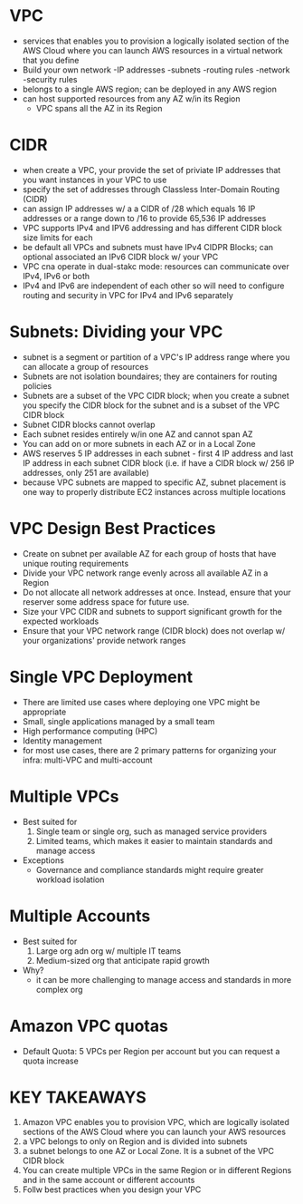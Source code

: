 # VPC
 * services that enables you to provision a logically isolated section of the AWS Cloud where you can launch AWS resources in a virtual network that you define
 * Build your own network
      -IP addresses
      -subnets
      -routing rules
      -network
      -security rules
  * belongs to a single AWS region; can be deployed in any AWS region
  * can host supported resources from any AZ w/in its Region
      - VPC spans all the AZ in its Region
 
 # CIDR
  * when create a VPC, your provide the set of priviate IP addresses that you want instances in your VPC to use
  * specify the set of addresses through Classless Inter-Domain Routing (CIDR)
  * can assign IP addresses w/ a a CIDR of /28 which equals 16 IP addresses or a range down to /16 to provide 65,536 IP addresses
  * VPC supports IPv4 and IPV6 addressing and has different CIDR block size limits for each
  * be default all VPCs and subnets must have IPv4 CIDPR Blocks; can optional associated an IPv6 CIDR block w/ your VPC
  * VPC cna operate in dual-stakc mode:  resources can communicate over IPv4, IPv6 or both
  * IPv4 and IPv6 are independent of each other so will need to configure routing and security in VPC for IPv4 and IPv6 separately

# Subnets:  Dividing your VPC
  * subnet is a segment or partition of a VPC's IP address range where you can allocate a group of resources
  * Subnets are not isolation boundaires; they are containers for routing policies
  * Subnets are a subset of the VPC CIDR block; when you create a subnet you specify the CIDR block for the subnet and is a subset of the VPC CIDR block
  * Subnet CIDR blocks cannot overlap
  * Each subnet resides entirely w/in one AZ and cannot span AZ
  * You can add on or more subnets in each AZ or in a Local Zone
  * AWS reserves 5 IP addresses in each subnet
        - first 4 IP address and last IP address in each subnet CIDR block (i.e. if have a CIDR block w/ 256 IP addresses, only 251 are available)
  * because VPC subnets are mapped to specific AZ, subnet placement is one way to properly distribute EC2 instances across multiple locations


# VPC Design Best Practices
  * Create on subnet per available AZ for each group of hosts that have unique routing requirements
  * Divide your VPC network range evenly across all available AZ in a Region
  * Do not allocate all network addresses at once.  Instead, ensure that your reserver some address space for future use.
  * Size your VPC CIDR and subnets to support significant growth for the expected workloads
  * Ensure that your VPC network range (CIDR block) does not overlap w/ your organizations' provide network ranges

# Single VPC Deployment
  * There are limited use cases where deploying one VPC might be appropriate
  * Small, single applications managed by a small team
  * High performance computing (HPC)
  * Identity management
  * for most use cases, there are 2 primary patterns for organizing your infra:  multi-VPC and multi-account

# Multiple VPCs
  * Best suited for
      1.  Single team or single org, such as managed service providers
      2.  Limited teams, which makes it easier to maintain standards and manage access
  * Exceptions
      - Governance and compliance standards might require greater workload isolation

# Multiple Accounts
  * Best suited for 
      1.  Large org adn org w/ multiple IT teams
      2.  Medium-sized org that anticipate rapid growth
  * Why?
      - it can be more challenging to manage access and standards in more complex org

# Amazon VPC quotas
  * Default Quota:  5 VPCs per Region per account but you can request a quota increase

# KEY TAKEAWAYS
  1.  Amazon VPC enables you to provision VPC, which are logically isolated sections of the AWS Cloud where you can launch your AWS resources
  2.  a VPC belongs to only on Region and is divided into subnets
  3.  a subnet belongs to one AZ or Local Zone.  It is a subnet of the VPC CIDR block
  4.  You can create multiple VPCs in the same Region or in different Regions and in the same account or different accounts
  5.  Follw best practices when you design your VPC
